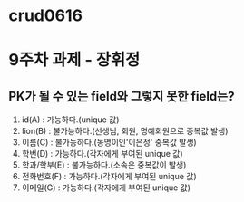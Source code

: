# crud0616

9주차 과제 - 장휘정
====================
PK가 될 수 있는 field와 그렇지 못한 field는?
---------------------------------------------
1. id(A) : 가능하다.(unique 값)
2. lion(B) : 불가능하다.(선생님, 회원, 명예회원으로 중복값 발생)
3. 이름(C) : 불가능하다.(동명이인'이은정' 중복값 발생)
4. 학번(D) : 가능하다.(각자에게 부여된 unique 값)
5. 학과/학부(E) : 불가능하다.(소속은 중복값이 발생)
6. 전화번호(F) : 가능하다.(각자에게 부여된 unique 값)
7. 이메일(G) : 가능하다.(각자에게 부여된 unique 값)
  
